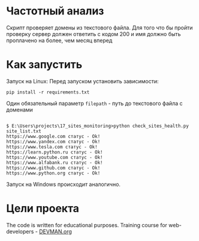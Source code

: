 # Частотный анализ

Скрипт проверяет домены из текстового файла.
Для того что бы пройти проверку сервер должен ответить с кодом 200 и имя должно быть проплачено на более, чем месяц вперед

# Как запустить

Запуск на Linux:
Перед запуском установить зависимости:
```#!bash
pip install -r requirements.txt
```
Один обязательный параметр ```filepath``` - путь до текстового файла с доменами

```#!bash

$ E:\Users\projects\17_sites_monitoring>python check_sites_health.py site_list.txt
https://www.google.com статус - Ok!
https://www.yandex.com статус - Ok!
https://www.tesla.com статус - Ok!
https://learn.python.ru статус - Ok!
https://www.youtube.com статус - Ok!
https://www.alfabank.ru статус - Ok!
https://www.github.com статус - Ok!
https://www.python.org статус - Ok!

```

Запуск на Windows происходит аналогично.

# Цели проекта

The code is written for educational purposes. Training course for web-developers - [DEVMAN.org](https://devman.org)
